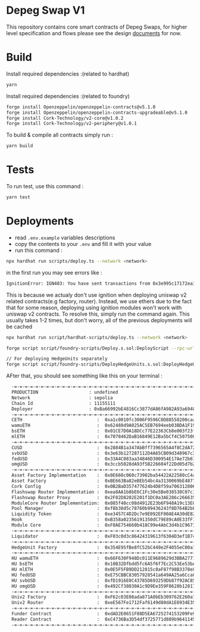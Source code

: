 # Depeg Swap V1

This repository contains core smart contracts of Depeg Swaps, for higher level specification and flows please see the design [documents](https://corkfi.notion.site/Smart-Contract-Flow-fc170aec36bc43579a7d0429c49e08ab) for now.

# Build

Install required dependencies :(related to hardhat)

```bash
yarn
```

Install required dependencies :(related to foundry)

```bash
forge install Openzeppelin/openzeppelin-contracts@v5.1.0
forge install Openzeppelin/openzeppelin-contracts-upgradeable@v5.1.0
forge install Cork-Technology/v2-core@v1.0.2
forge install Cork-Technology/v2-periphery@v1.0.1
```

To build & compile all contracts simply run :

```bash
yarn build
```

# Tests

To run test, use this command :

```bash
yarn test
```

# Deployments

- read `.env.example` variables descriptions
- copy the contents to your `.env` and fill it with your value
- run this command :

```bash
npx hardhat run scripts/deploy.ts --network <network>
```

in the first run you may see errors like :

```bash
IgnitionError: IGN403: You have sent transactions from 0x3e995c17172ea3e23505adfe5630df395a738e51 and they interfere with Hardhat Ignition. Please wait until they get 5 confirmations before running Hardhat Ignition again.
```

This is because we actualy don't use ignition when deploying uniswap v2 related contracts(e.g factory, router). Instead, we use ethers due to the fact that for some reason, deploying using ignition modules won't work with uniswap v2 contracts. To resolve this, simply run the command again. This usually takes 1-2 times, but don't worry, all of the previous deployments will be cached

```bash
npx hardhat run script/hardhat-scripts/deploy.ts --network <network>

forge script script/foundry-scripts/Deploy.s.sol:DeployScript --rpc-url https://1rpc.io/sepolia --broadcast -vvv --with-gas-price 25000000000 --verify

// For deploying HedgeUnits separately
forge script script/foundry-scripts/DeployHedgeUnits.s.sol:DeployHedgeUnitsScript --rpc-url https://1rpc.io/sepolia --broadcast -vvv

```

AFter that, you should see something like this on your terminal :

```bash
  -=-=-=-=-=-=-=-=-=-=-=-=-=-=-=-=-=-=-=-=-=-=-=-=-=-=-=-=-=-=-=-=-=-=-=-=-=-=-=-
  PRODUCTION                   : undefined
  Network                      : sepolia
  Chain Id                     : 11155111
  Deployer                     : 0xBa66992bE4816Cc3877dA86fA982A93a6948dde9
  -=-=-=-=-=-=-=-=-=-=-=-=-=-=-=-=-=-=-=-=-=-=-=-=-=-=-=-=-=-=-=-=-=-=-=-=-=-=-=-
  CETH                            :  0xa1c0010fc3006F9596C0D88558200caa53f74f21
  wamuETH                         :  0x62488d9A025AC5EB7694eeb03BDA1F19b3b14b46
  bsETH                           :  0x01CE7D0A18DCc77E22363Cb8e003f23f9De5a7fA
  mlETH                           :  0x7078462DaB16849E12Ba5bCf4C5075088b0C93Dc
  -=-=-=-=-=-=-=-=-=-=-=-=-=-=-=-=-=-=-=-=-=-=-=-=-=-=-=-=-=-=-=-=-=-=-=-=-=-=-=-
  CUSD                            :  0x2884B1a347AbBff7396565A4f8C2dA722642e932
  svbUSD                          :  0x3e63b127287112D4A65CB09d348967c31b0DaB4c
  fedUSD                          :  0x33A4C083aa34846D300954E17Ae72b675Fc7aC65
  omgUSD                          :  0x3ccb5028dA93f5B226604f22Dd05d7b26eCfddf8
  -=-=-=-=-=-=-=-=-=-=-=-=-=-=-=-=-=-=-=-=-=-=-=-=-=-=-=-=-=-=-=-=-=-=-=-=-=-=-=-
  Asset Factory Implementation    :  0x0E660c060c73902ba54422A22580cC4a244d8943
  Asset Factory                   :  0xBE663Ba82eBEb54bc4a3130069bE48771E2804C6
  Cork Config                     :  0x0B2BaD357477624b4D8f59a706312806Df5B7f75
  Flashswap Router Implementation :  0xea8AA1b8bE6C1Fc30e5Be038530C07c18d05Ad63
  Flashswap Router Proxy          :  0x2F02D8202E201f1DC0a3AE286c266635bB3cF018
  ModuleCore Router Implementation:  0x085f40cc08d4912E23b6F948A19c13E0CEC652CB
  Pool Manager                    :  0xf8b38d5c78760b99436243f8D764B2bFd72471D5
  Liquidity Token                 :  0xe3457C4D2Dc7e9E092EF00AE4A30dE82416BC077
  Hook                            :  0xB358a02356191350dC79E89cA0E33fF1006dEa88
  Module Core                     :  0xF0AE754660b418C99e4AbC3d4b1C96717CE7E4Fa
  -=-=-=-=-=-=-=-=-=-=-=-=-=-=-=-=-=-=-=-=-=-=-=-=-=-=-=-=-=-=-=-=-=-=-=-=-=-=-=-
  Liquidator                      :  0xF03c0d3c86424319613f6304D3ef1B741892f1c2
  -=-=-=-=-=-=-=-=-=-=-=-=-=-=-=-=-=-=-=-=-=-=-=-=-=-=-=-=-=-=-=-=-=-=-=-=-=-=-=-
  HedgeUnit Factory               :  0x354E95fBe8fC52bC449e2F4055eC00a790FcE823
  -=-=-=-=-=-=-=-=-=-=-=-=-=-=-=-=-=-=-=-=-=-=-=-=-=-=-=-=-=-=-=-=-=-=-=-=-=-=-=-
  HU wamuETH                      :  0x66F630F948Dc011E9689629d3BBA27718C6470D3
  HU bsETH                        :  0x10B32Dfbdd5fc6A5f6f7Ec2C53Ee53bA9cf4C5E6
  HU mlETH                        :  0x0E5F5FB9DD212815c8aF87f98B3378e8E6138dB2
  HU fedUSD                       :  0xE75CBBC83057928541a649AA25a6Cca8C64ea89E
  HU svbUSD                       :  0xfD1916E0C43785D693259Db87f92AC85e2bd78B6
  HU omgUSD                       :  0x492Cf38030A1c9D9Ee359F8628b1281722C0B184
  -=-=-=-=-=-=-=-=-=-=-=-=-=-=-=-=-=-=-=-=-=-=-=-=-=-=-=-=-=-=-=-=-=-=-=-=-=-=-=-
  Univ2 Factory                   :  0xF62c03E08ada871A0bEb309762E260a7a6a880E6
  Univ2 Router                    :  0xeE567Fe1712Faf6149d80dA1E6934E354124CfE3
  -=-=-=-=-=-=-=-=-=-=-=-=-=-=-=-=-=-=-=-=-=-=-=-=-=-=-=-=-=-=-=-=-=-=-=-=-=-=-=-
  Funder Contract                 :  0xdAD2E0651F88D5EA6725274153209Fe94DF8c829
  Reader Contract                 :  0xC4736Ba3D54df3725771d889b964114535d4bF2D
  -=-=-=-=-=-=-=-=-=-=-=-=-=-=-=-=-=-=-=-=-=-=-=-=-=-=-=-=-=-=-=-=-=-=-=-=-=-=-=-
```
